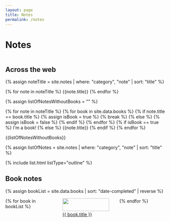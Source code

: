 ```yaml
---
layout: page
title: Notes
permalink: /notes
---
```


# Notes

## Across the web

{% assign noteTitle = site.notes | where: "category", "note" | sort: "title" %}

{% for note in noteTitle %}
{{note.title}}
{% endfor %}

{% assign listOfNotesWithoutBooks = "" %}

{% for note in noteTitle %}
{% for book in site.data.books %}
{% if note.title == book.title %}
{% assign isBook = true %}
{% break %}
{% else %}
{% assign isBook = false %}
{% endif %}
{% endfor %}
{% if isBook == true %}
I'm a book!
{% else %}
{{note.title}}
{% endif %}
{% endfor %}

{{listOfNotesWithoutBooks}}



{% assign listOfNotes = site.notes | where: "category", "note" | sort: "title" %}
<div id="wiki">
{% include list.html listType="outline" %}
</div>

## Book notes

{% assign bookList = site.data.books | sort: "date-completed" | reverse %}
<div id="books">
  <ul>
  {% for book in bookList %}
    <li>
      <a class="internal-link" href="{{ book.deeplink }}">
        <img class="book-img" src="{{ book.img }}">
        <div class="sans">{{ book.title }}</div>
      </a>
    </li>
  {% endfor %}
  </ul>
</div>

<style>
    #books ul {
      display: grid;
      grid-template-columns: 1fr 1fr 1fr;
      padding-left: 0;
      grid-gap: 2rem;
    }

    @media screen and (max-width: 760px) {
      #books ul {
        grid-template-columns: 1fr 1fr;
        grid-gap: 1rem;
      }
    }

    #books li {
      list-style: none;
      transition: all .2s ease-in-out; 
    }

    #books li:hover {
        transform: scale(1.05);
      }

    #books li a {
        border-bottom: none;
        background-color: transparent;
    }

     #books img {
      max-width: 400px;
      width: 100%;
    }

    #books div {
      line-height: 1.2;
    }

    @media screen and (max-width: 600px) {
      h1 {
          margin-left: auto;
          text-align: center;
      }

      h2 {
          text-align: center;
      }
    }

    h2:first-of-type {
      margin-top: 3rem;
    }

   #wiki ul {
      -webkit-column-count: 3;
      -moz-column-count: 3;
      column-count: 3;
    }

    @media (max-width: 800px) {
      #wiki ul {
        -moz-column-count:    1;
        -webkit-column-count: 1;
        column-count:         1;
      }
    }

    @media only screen and (min-width: 800px) and (max-width: 1200px) {
      #wiki ul {
        -moz-column-count: 2;
        -webkit-column-count: 2;
        column-count: 2;
        }
    }



</style>